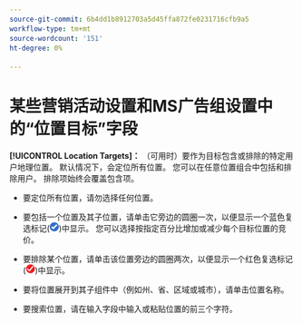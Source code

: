 ```yaml
---
source-git-commit: 6b4dd1b8912703a5d45ffa872fe0231716cfb9a5
workflow-type: tm+mt
source-wordcount: '151'
ht-degree: 0%

---
```

# 某些营销活动设置和MS广告组设置中的“位置目标”字段

<!-- MS performance max campaigns, MSA ad groups, Baidu campaigns, YJP campaigns -->

**[!UICONTROL Location Targets]：** （可用时）要作为目标包含或排除的特定用户地理位置。 默认情况下，会定位所有位置。 您可以在任意位置组合中包括和排除用户。 排除项始终会覆盖包含项。

* 要定位所有位置，请勿选择任何位置。

* 要包括一个位置及其子位置，请单击它旁边的圆圈一次，以便显示一个蓝色复选标记(![包括](/help/search-social-commerce/assets/include.png "包括"))中显示。 您可以选择按指定百分比增加或减少每个目标位置的竞价。

* 要排除某个位置，请单击该位置旁边的圆圈两次，以便显示一个红色复选标记(![排除](/help/search-social-commerce/assets/exclude.png "排除"))中显示。

* 要将位置展开到其子组件中（例如州、省、区域或城市），请单击位置名称。

* 要搜索位置，请在输入字段中输入或粘贴位置的前三个字符。
